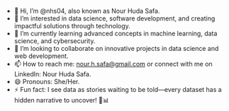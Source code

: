 - 👋 Hi, I’m @nhs04, also known as Nour Huda Safa.  
- 👀 I’m interested in data science, software development, and creating impactful solutions through technology.  
- 🌱 I’m currently learning advanced concepts in machine learning, data science, and cybersecurity.  
- 💞️ I’m looking to collaborate on innovative projects in data science and web development.  
- 📫 How to reach me: nour.h.safa@gmail.com or connect with me on LinkedIn: Nour Huda Safa.  
- 😄 Pronouns: She/Her.  
- ⚡ Fun fact: I see data as stories waiting to be told—every dataset has a hidden narrative to uncover! 📖📊  
